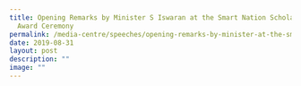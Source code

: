 ```yaml
---
title: Opening Remarks by Minister S Iswaran at the Smart Nation Scholarship
  Award Ceremony
permalink: /media-centre/speeches/opening-remarks-by-minister-at-the-smart-nation-scholarship-award-ceremony/
date: 2019-08-31
layout: post
description: ""
image: ""
---
```

